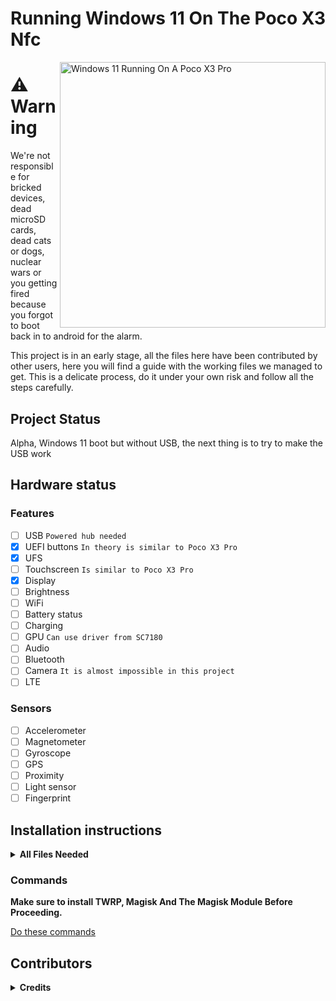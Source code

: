# Running Windows 11 On The Poco X3 Nfc

<img align="right" src="https://github.com/wormstest/src_vayu_windows/blob/main/Vayu-Windows11 (3).png" width="425" alt="Windows 11 Running On A Poco X3 Pro">

# ⚠️ **Warning**

We're not responsible for bricked devices, dead microSD cards, dead cats or dogs, nuclear wars or you getting fired because you forgot to boot back in to android for the alarm.

This project is in an early stage, all the files here have been contributed by other users, here you will find a guide with the working files we managed to get. This is a delicate process, do it under your own risk and follow all the steps carefully.

## Project Status

Alpha, Windows 11 boot but without USB, the next thing is to try to make the USB work

## Hardware status
### Features
- [ ] USB ```Powered hub needed```
- [x] UEFI buttons ```In theory is similar to Poco X3 Pro```
- [x] UFS
- [ ] Touchscreen ```Is similar to Poco X3 Pro```
- [x] Display
- [ ] Brightness
- [ ] WiFi
- [ ] Battery status
- [ ] Charging 
- [ ] GPU ```Can use driver from SC7180```
- [ ] Audio 
- [ ] Bluetooth
- [ ] Camera ```It is almost impossible in this project```
- [ ] LTE

### Sensors
- [ ] Accelerometer
- [ ] Magnetometer
- [ ] Gyroscope 
- [ ] GPS
- [ ] Proximity
- [ ] Light sensor
- [ ] Fingerprint

## Installation instructions

<details> 

<summary><strong>All Files Needed</strong></summary>
 
- You will need the [Windows on ARM image](https://uupdump.net/) (Windows 11 is Recommended)

- [UEFI image for Poco X3 Nfc](https://github.com/SebastianZSXS/Poco-X3-NFC-WindowsARM/tree/main/UEFI)

- [TWRP](https://forum.xda-developers.com/t/recovery-3-4-0-15-surya-twrp-xiaomi-poco-x3.4167199/) for Poco X3 Nfc.

- [Magisk](https://github.com/topjohnwu/Magisk)

- On PC you will need the [Mass Storage Mode Script](https://www.mediafire.com/file/bvibrl34nawl2wg/msc.sh/file) ```This file belongs to gus33000```

- On PC you will need [platform-tools](https://developer.android.com/studio/releases/platform-tools).

- On PC you will also need a [program](https://github.com/WOA-Project/DriverUpdater/releases/) to install the [drivers](I hope soon)

- We will need [parted](https://drive.google.com/file/d/1e8kDC2fylkvJuHimlViHOuHyk8xljr6p/view) for partitioning.
  
 </details> 

### Commands

**Make sure to install TWRP, Magisk And The Magisk Module Before Proceeding.**

[Do these commands](https://github.com/SebastianZSXS/Poco-X3-NFC-WindowsARM/tree/main/Commands)

## Contributors

<details> 

<summary><b><strong>Credits</strong></b></summary>

- [SebastianZSXS](https://github.com/SebastianZSXS) ```Made this repo and test the progress```

- [Icesito68](https://github.com/Icesito68) ```Made windows partitioning commands and set the acpi table to the new uefi```

- [Ungeskriptet](https://github.com/ungeskriptet) ```Made uefi image of the Poco X3 NFC (Surya)```

- [Degdag](https://github.com/degdag) ```Has given me a lot of information```

- [Halal-Beef](https://github.com/halal-beef) ```Has given me a lot of information and I create the photo of the poco```
  
- [Renegade Project](https://github.com/edk2-porting) ```Making the core of this project```

- [Renegade Project Discord members](https://discord.gg/XXBWfag) ```Provided Help```
 
</details>  
